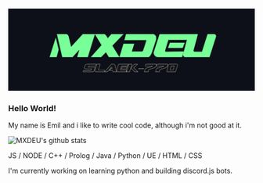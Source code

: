 ![Design and Development](https://github.com/MXDEU/MXDEU/blob/main/bannerneu.png)

### Hello World! 
My name is Emil and i like to write cool code, although i'm not good at it.  

![MXDEU's github stats](https://github-readme-stats.vercel.app/api?username=MXDEU&show_icons=true&hide=contribs,issues&hide_border=true&bg_color=0d1019&icon_color=79ff97&&title_color=79ff97&count_private=true)

JS / NODE / C++ / Prolog / Java / Python / UE / HTML / CSS

I'm currently working on learning python and building discord.js bots.
